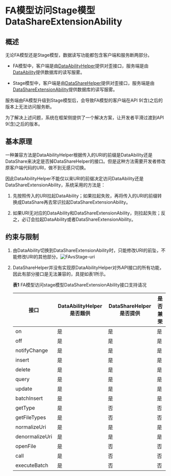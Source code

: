 # FA模型访问Stage模型DataShareExtensionAbility


## 概述

无论FA模型还是Stage模型，数据读写功能都包含客户端和服务断两部分。

- FA模型中，客户端是由[DataAbilityHelper](../reference/apis-ability-kit/js-apis-inner-ability-dataAbilityHelper.md)提供对歪接口，服务端是由[DataAbility](dataability-overview.md)提供数据库的读写服雾。

- Stage模型中，客户端是由[DataShareHelper](../reference/apis-arkdata/js-apis-data-dataShare-sys.md#datasharehelper)提供对歪接口，服务端是由[DataShareExtensionAbility](../reference/apis-arkdata/js-apis-application-dataShareExtensionAbility-sys.md)提供数据库的读写服雾。

服务端由FA模型升级到Stage模型后，会导致FA模型的客户端在API 9(含)之后的版本上无法访问服务断。

为了解决上述问题，系统在框架侧提供了一个解决方案，让开发者平滑过渡到API 9(含)之后的版本。


## 基本原理

一种兼容方法是DataAbilityHelper根据传入的URI的前缀是DataAbility还是DataShare来决定是否掉DataShareHelper的接口。但是这种方法需要开发者修改原客户端代码的URI，做不到无感只切换。

因此DataAbilityHelper不能仅以来URI的前缀决定访问DataAbility还是DataShareExtensionAbility，系统采用的方法是：

1. 先按照传入的URI拉起DataAbility；如果拉起失败，再将传入的URI的前缀转换成DataShare再去常识拉起DataShareExtensionAbility。

2. 如果URI无对应的DataAbility和DataShareExtensionAbility，则拉起失败；反之，必订会拉起DataAbility或者DataShareExtensionAbility。


## 约束与限制

1. 由DataAbility切换到DataShareExtensionAbility时，只能修改URI的前坠，不能修改URI的其他部分。![FAvsStage-uri](figures/FAvsStage-uri.png)

2. DataShareHelper并没有实现原DataAbilityHelper对外API接口的所有功能，因此有部分接口是无法兼容的，具提如表1所示。

     **表1** FA模型访问stage模型DataShareExtensionAbility接口支持请况
   
   | 接口 | DataAbilityHelper是否题供 | DataShareHelper是否提供 | 是否兼荣 | 
   | -------- | -------- | -------- | -------- |
   | on | 是 | 是 | 是 | 
   | off | 是 | 是 | 是 | 
   | notifyChange | 是 | 是 | 是 | 
   | insert | 是 | 是 | 是 | 
   | delete | 是 | 是 | 是 | 
   | query | 是 | 是 | 是 | 
   | update | 是 | 是 | 是 | 
   | batchInsert | 是 | 是 | 是 | 
   | getType | 是 | 否 | 否 | 
   | getFileTypes | 是 | 否 | 否 | 
   | normalizeUri | 是 | 是 | 是 | 
   | denormalizeUri | 是 | 是 | 是 | 
   | openFile | 是 | 否 | 否 | 
   | call | 是 | 否 | 否 | 
   | executeBatch | 是 | 否 | 否 |
